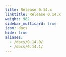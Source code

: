 ```yaml
---
title: Release 0.14.x
linktitle: Release 0.14.x
weight: 982
sidebar_multicard: true
icon: docs
hide: true
aliases:
  - /docs/0.14.0/
  - /docs/0.14.1/
---
```

